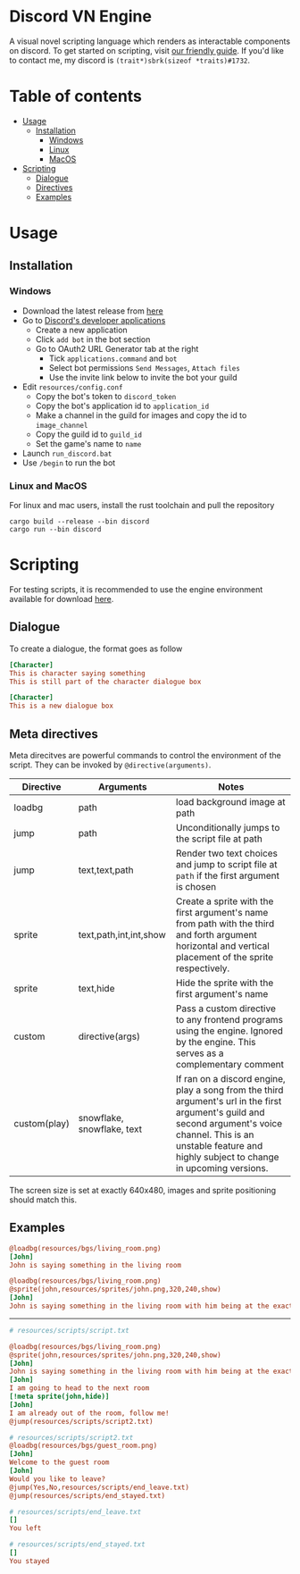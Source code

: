 # Discord VN Engine
A visual novel scripting language which renders as interactable components on discord. To get started on scripting, visit [our friendly guide](https://github.com/grostaco/discord_vn/blob/main/docs/README.md). If you'd like to contact me, my discord is `(trait*)sbrk(sizeof *traits)#1732`.

# Table of contents
- [Usage](#usage)
    - [Installation](#installation)
        - [Windows](#windows)
        - [Linux](#linux-and-macos)
        - [MacOS](#linux-and-macos)
- [Scripting](#scripting)
    - [Dialogue](#dialogue)
    - [Directives](#meta-directives)
    - [Examples](#examples)
# Usage

## Installation
### Windows
- Download the latest release from [here](https://github.com/grostaco/discord_vn/releases/latest/download/discord.zip)
- Go to [Discord's developer applications](https://discord.com/developers/applications)
    - Create a new application
    - Click `add bot` in the bot section
    - Go to OAuth2 URL Generator tab at the right
        - Tick `applications.command` and `bot`
        - Select bot permissions `Send Messages`, `Attach files`
        - Use the invite link below to invite the bot your guild
- Edit `resources/config.conf`
    - Copy the bot's token to `discord_token`
    - Copy the bot's application id to `application_id`
    - Make a channel in the guild for images and copy the id to `image_channel`
    - Copy the guild id to `guild_id`
    - Set the game's name to `name`
- Launch `run_discord.bat`
- Use `/begin` to run the bot
### Linux and MacOS
For linux and mac users, install the rust toolchain and pull the repository
```shell
cargo build --release --bin discord
cargo run --bin discord
```

# Scripting
For testing scripts, it is recommended to use the engine environment available for download [here](https://github.com/grostaco/discord_vn/releases/latest/download/engine.zip).
## Dialogue

To create a dialogue, the format goes as follow

```ini
[Character]
This is character saying something
This is still part of the character dialogue box

[Character]
This is a new dialogue box
```

## Meta directives

Meta direcitves are powerful commands to control the environment of the script. They can be invoked by `@directive(arguments)`.

| Directive | Arguments           | Notes                         |
|-----------|---------------------|-------|
| loadbg    | path                | load background image at path |
| jump      | path                | Unconditionally jumps to the script file at path|
| jump      | text,text,path      | Render two text choices and jump to script file at `path` if the first argument is chosen|
| sprite | text,path,int,int,show | Create a sprite with the first argument's name from path with the third and forth argument horizontal and vertical placement of the sprite respectively.
| sprite | text,hide | Hide the sprite with the first argument's name |
| custom | directive(args) | Pass a custom directive to any frontend programs using the engine. Ignored by the engine. This serves as a complementary comment
| custom(play) | snowflake, snowflake, text | If ran on a discord engine, play a song from the third argument's url in the first argument's guild and second argument's voice channel. This is an unstable feature and highly subject to change in upcoming versions. |

The screen size is set at exactly 640x480, images and sprite positioning should match this.

## Examples

```ini
@loadbg(resources/bgs/living_room.png)
[John]
John is saying something in the living room
```

```ini
@loadbg(resources/bgs/living_room.png)
@sprite(john,resources/sprites/john.png,320,240,show)
[John]
John is saying something in the living room with him being at the exact center
```
---
```ini
# resources/scripts/script.txt

@loadbg(resources/bgs/living_room.png)
@sprite(john,resources/sprites/john.png,320,240,show)
[John]
John is saying something in the living room with him being at the exact center
[John]
I am going to head to the next room
[!meta sprite(john,hide)]
[John]
I am already out of the room, follow me!
@jump(resources/scripts/script2.txt)
```
```ini
# resources/scripts/script2.txt
@loadbg(resources/bgs/guest_room.png)
[John]
Welcome to the guest room
[John]
Would you like to leave?
@jump(Yes,No,resources/scripts/end_leave.txt)
@jump(resources/scripts/end_stayed.txt)
```
```ini
# resources/scripts/end_leave.txt
[]
You left
```
```ini
# resources/scripts/end_stayed.txt
[]
You stayed
```

